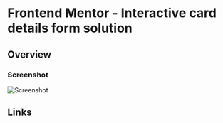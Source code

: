 # Frontend Mentor - Interactive card details form solution
## Overview

### Screenshot
![Screenshot](https://link-to-your-image)


## Links
